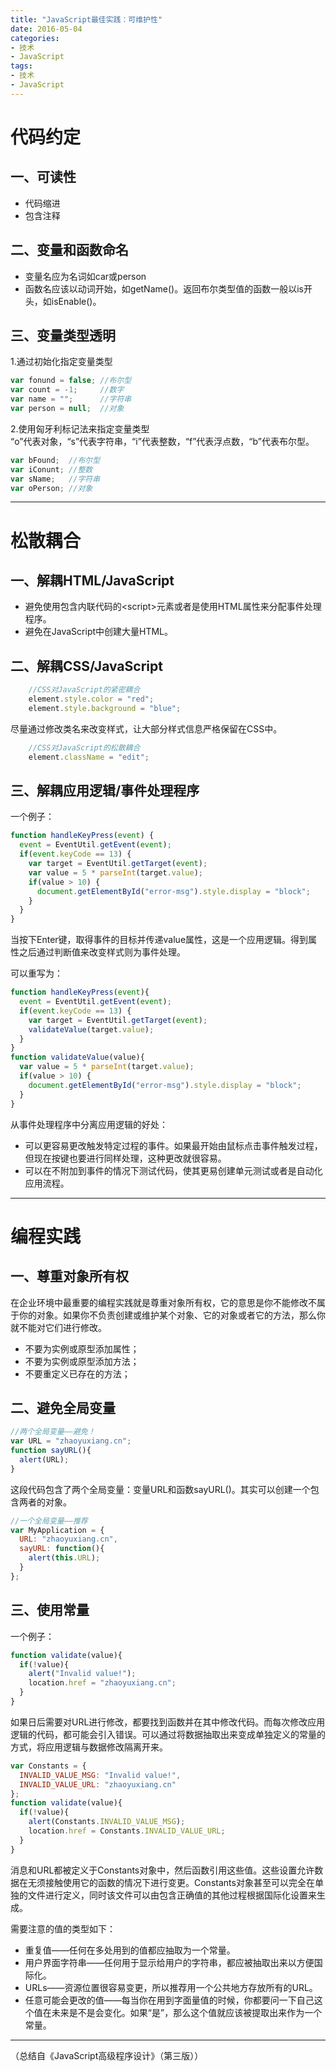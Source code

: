 ```yaml
---
title: "JavaScript最佳实践：可维护性"
date: 2016-05-04
categories: 
- 技术
- JavaScript
tags:
- 技术
- JavaScript
---
```


# 代码约定 #

## 一、可读性    

- 代码缩进   
- 包含注释      

## 二、变量和函数命名

- 变量名应为名词如car或person   
- 函数名应该以动词开始，如getName()。返回布尔类型值的函数一般以is开头，如isEnable()。   

## 三、变量类型透明   

1.通过初始化指定变量类型   
```js
var fonund = false; //布尔型   
var count = -1;     //数字   
var name = "";      //字符串   
var person = null;  //对象
```
2.使用匈牙利标记法来指定变量类型   
“o”代表对象，“s”代表字符串，“i”代表整数，“f”代表浮点数，“b”代表布尔型。   
```js
var bFound;  //布尔型
var iConunt; //整数
var sName;   //字符串
var oPerson; //对象
```
----------

# 松散耦合 #

## 一、解耦HTML/JavaScript

- 避免使用包含内联代码的<script\>元素或者是使用HTML属性来分配事件处理程序。
- 避免在JavaScript中创建大量HTML。   

## 二、解耦CSS/JavaScript   
```js
    //CSS对JavaScript的紧密耦合
    element.style.color = "red";
    element.style.background = "blue";
```
尽量通过修改类名来改变样式，让大部分样式信息严格保留在CSS中。
```js
    //CSS对JavaScript的松散耦合
    element.className = "edit";
```
## 三、解耦应用逻辑/事件处理程序   
一个例子：
```js
function handleKeyPress(event) {
  event = EventUtil.getEvent(event);
  if(event.keyCode == 13) {
    var target = EventUtil.getTarget(event);
    var value = 5 * parseInt(target.value);
    if(value > 10) {
      document.getElementById("error-msg").style.display = "block";
    }
  }
}
```
当按下Enter键，取得事件的目标并传递value属性，这是一个应用逻辑。得到属性之后通过判断值来改变样式则为事件处理。

可以重写为：
```js
function handleKeyPress(event){
  event = EventUtil.getEvent(event);
  if(event.keyCode == 13) {
    var target = EventUtil.getTarget(event);
    validateValue(target.value);
  }
}
function validateValue(value){
  var value = 5 * parseInt(target.value);
  if(value > 10) {
    document.getElementById("error-msg").style.display = "block";
  }
}
```
从事件处理程序中分离应用逻辑的好处：

- 可以更容易更改触发特定过程的事件。如果最开始由鼠标点击事件触发过程，但现在按键也要进行同样处理，这种更改就很容易。
- 可以在不附加到事件的情况下测试代码，使其更易创建单元测试或者是自动化应用流程。

----------

# 编程实践

## 一、尊重对象所有权   
在企业环境中最重要的编程实践就是尊重对象所有权，它的意思是你不能修改不属于你的对象。如果你不负责创建或维护某个对象、它的对象或者它的方法，那么你就不能对它们进行修改。

- 不要为实例或原型添加属性；
- 不要为实例或原型添加方法；
- 不要重定义已存在的方法；   

## 二、避免全局变量
```js
//两个全局变量——避免！
var URL = "zhaoyuxiang.cn";
function sayURL(){
  alert(URL);
}
```
这段代码包含了两个全局变量：变量URL和函数sayURL()。其实可以创建一个包含两者的对象。
```js
//一个全局变量——推荐
var MyApplication = {
  URL: "zhaoyuxiang.cn",
  sayURL: function(){
    alert(this.URL);
  }
};
```
## 三、使用常量   
一个例子：
```js
function validate(value){
  if(!value){
    alert("Invalid value!");
    location.href = "zhaoyuxiang.cn";
  }
}
```
如果日后需要对URL进行修改，都要找到函数并在其中修改代码。而每次修改应用逻辑的代码，都可能会引入错误。可以通过将数据抽取出来变成单独定义的常量的方式，将应用逻辑与数据修改隔离开来。
```js
var Constants = {
  INVALID_VALUE_MSG: "Invalid value!",
  INVALID_VALUE_URL: "zhaoyuxiang.cn"
};
function validate(value){
  if(!value){
    alert(Constants.INVALID_VALUE_MSG);
    location.href = Constants.INVALID_VALUE_URL;
  }
}
```
消息和URL都被定义于Constants对象中，然后函数引用这些值。这些设置允许数据在无须接触使用它的函数的情况下进行变更。Constants对象甚至可以完全在单独的文件进行定义，同时该文件可以由包含正确值的其他过程根据国际化设置来生成。   

需要注意的值的类型如下：

- 重复值——任何在多处用到的值都应抽取为一个常量。
- 用户界面字符串——任何用于显示给用户的字符串，都应被抽取出来以方便国际化。
- URLs——资源位置很容易变更，所以推荐用一个公共地方存放所有的URL。
- 任意可能会更改的值——每当你在用到字面量值的时候，你都要问一下自己这个值在未来是不是会变化。如果“是”，那么这个值就应该被提取出来作为一个常量。   

----------

（总结自《JavaScript高级程序设计》（第三版））